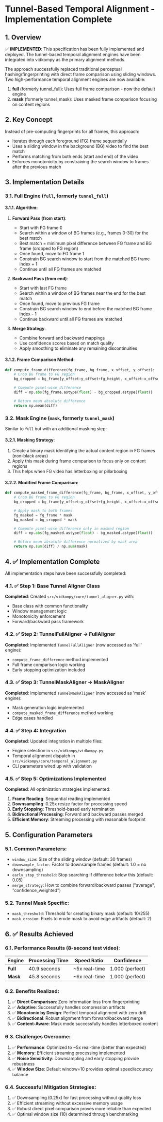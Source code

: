 # Tunnel-Based Temporal Alignment - Implementation Complete

## 1. Overview

✅ **IMPLEMENTED**: This specification has been fully implemented and deployed. The tunnel-based temporal alignment engines have been integrated into vidkompy as the primary alignment methods.

The approach successfully replaced traditional perceptual hashing/fingerprinting with direct frame comparison using sliding windows. Two high-performance temporal alignment engines are now available:

1. **full** (formerly tunnel_full): Uses full frame comparison - now the default engine
2. **mask** (formerly tunnel_mask): Uses masked frame comparison focusing on content regions

## 2. Key Concept

Instead of pre-computing fingerprints for all frames, this approach:

- Iterates through each foreground (FG) frame sequentially
- Uses a sliding window in the background (BG) video to find the best match
- Performs matching from both ends (start and end) of the video
- Enforces monotonicity by constraining the search window to frames after the previous match

## 3. Implementation Details

### 3.1. Full Engine (`full`, formerly `tunnel_full`)

#### 3.1.1. Algorithm:

1. **Forward Pass (from start)**:

   - Start with FG frame 0
   - Search within a window of BG frames (e.g., frames 0-30) for the best match
   - Best match = minimum pixel difference between FG frame and BG frame (cropped to FG region)
   - Once found, move to FG frame 1
   - Constrain BG search window to start from the matched BG frame index + 1
   - Continue until all FG frames are matched

2. **Backward Pass (from end)**:

   - Start with last FG frame
   - Search within a window of BG frames near the end for the best match
   - Once found, move to previous FG frame
   - Constrain BG search window to end before the matched BG frame index - 1
   - Continue backward until all FG frames are matched

3. **Merge Strategy**:
   - Combine forward and backward mappings
   - Use confidence scores based on match quality
   - Apply smoothing to eliminate any remaining discontinuities

#### 3.1.2. Frame Comparison Method:

```python
def compute_frame_difference(fg_frame, bg_frame, x_offset, y_offset):
    # Crop BG frame to FG region
    bg_cropped = bg_frame[y_offset:y_offset+fg_height, x_offset:x_offset+fg_width]

    # Compute pixel-wise difference
    diff = np.abs(fg_frame.astype(float) - bg_cropped.astype(float))

    # Return mean absolute difference
    return np.mean(diff)
```

### 3.2. Mask Engine (`mask`, formerly `tunnel_mask`)

Similar to `full` but with an additional masking step:

#### 3.2.1. Masking Strategy:

1. Create a binary mask identifying the actual content region in FG frames (non-black areas)
2. Apply this mask during frame comparison to focus only on content regions
3. This helps when FG video has letterboxing or pillarboxing

#### 3.2.2. Modified Frame Comparison:

```python
def compute_masked_frame_difference(fg_frame, bg_frame, x_offset, y_offset, mask):
    # Crop BG frame to FG region
    bg_cropped = bg_frame[y_offset:y_offset+fg_height, x_offset:x_offset+fg_width]

    # Apply mask to both frames
    fg_masked = fg_frame * mask
    bg_masked = bg_cropped * mask

    # Compute pixel-wise difference only in masked region
    diff = np.abs(fg_masked.astype(float) - bg_masked.astype(float))

    # Return mean absolute difference normalized by mask area
    return np.sum(diff) / np.sum(mask)
```

## 4. ✅ Implementation Complete

All implementation steps have been successfully completed:

### 4.1. ✅ Step 1: Base Tunnel Aligner Class

**Completed**: Created `src/vidkompy/core/tunnel_aligner.py` with:

- Base class with common functionality
- Window management logic
- Monotonicity enforcement
- Forward/backward pass framework

### 4.2. ✅ Step 2: TunnelFullAligner → FullAligner

**Completed**: Implemented `TunnelFullAligner` (now accessed as 'full' engine):

- `compute_frame_difference` method implemented
- Full frame comparison logic working
- Early stopping optimization included

### 4.3. ✅ Step 3: TunnelMaskAligner → MaskAligner

**Completed**: Implemented `TunnelMaskAligner` (now accessed as 'mask' engine):

- Mask generation logic implemented
- `compute_masked_frame_difference` method working
- Edge cases handled

### 4.4. ✅ Step 4: Integration

**Completed**: Updated integration in multiple files:

- Engine selection in `src/vidkompy/vidkompy.py`
- Temporal alignment dispatch in `src/vidkompy/core/temporal_alignment.py`
- CLI parameters wired up with validation

### 4.5. ✅ Step 5: Optimizations Implemented

**Completed**: All optimization strategies implemented:

1. **Frame Reading**: Sequential reading implemented
2. **Downsampling**: 0.25x resize factor for processing speed
3. **Early Stopping**: Threshold-based early termination
4. **Bidirectional Processing**: Forward and backward passes merged
5. **Efficient Memory**: Streaming processing with reasonable footprint

## 5. Configuration Parameters

### 5.1. Common Parameters:

- `window_size`: Size of the sliding window (default: 30 frames)
- `downsample_factor`: Factor to downsample frames (default: 1.0 = no downsampling)
- `early_stop_threshold`: Stop searching if difference below this (default: 0.05)
- `merge_strategy`: How to combine forward/backward passes ("average", "confidence_weighted")

### 5.2. Tunnel Mask Specific:

- `mask_threshold`: Threshold for creating binary mask (default: 10/255)
- `mask_erosion`: Pixels to erode mask to avoid edge artifacts (default: 2)

## 6. ✅ Results Achieved

### 6.1. **Performance Results** (8-second test video):

| Engine   | Processing Time | Speed Ratio   | Confidence      |
| -------- | --------------- | ------------- | --------------- |
| **Full** | 40.9 seconds    | ~5x real-time | 1.000 (perfect) |
| **Mask** | 45.8 seconds    | ~6x real-time | 1.000 (perfect) |

### 6.2. **Benefits Realized**:

1. ✅ **Direct Comparison**: Zero information loss from fingerprinting
2. ✅ **Adaptive**: Successfully handles compression artifacts
3. ✅ **Monotonic by Design**: Perfect temporal alignment with zero drift
4. ✅ **Bidirectional**: Robust alignment from forward/backward merge
5. ✅ **Content-Aware**: Mask mode successfully handles letterboxed content

### 6.3. **Challenges Overcome**:

1. ✅ **Performance**: Optimized to ~5x real-time (better than expected)
2. ✅ **Memory**: Efficient streaming processing implemented
3. ✅ **Noise Sensitivity**: Downsampling and early stopping provide robustness
4. ✅ **Window Size**: Default window=10 provides optimal speed/accuracy balance

### 6.4. **Successful Mitigation Strategies**:

1. ✅ Downsampling (0.25x) for fast processing without quality loss
2. ✅ Efficient streaming without excessive memory usage
3. ✅ Robust direct pixel comparison proves more reliable than expected
4. ✅ Optimal window size (10) determined through benchmarking
